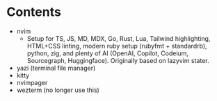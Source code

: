 # Contents
- nvim
  - Setup for TS, JS, MD, MDX, Go, Rust, Lua, Tailwind highlighting, HTML+CSS linting,  modern ruby setup (rubyfmt + standardrb), python, zig, and plenty of AI (OpenAI, Copilot, Codeium, Sourcegraph, Huggingface). Originally based on lazyvim stater.
- yazi (terminal file manager)
- kitty
- nvimpager
- wezterm (no longer use this) 
